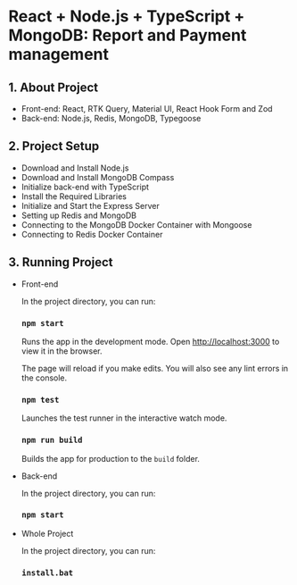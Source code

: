 # React + Node.js + TypeScript + MongoDB: Report and Payment management 

## 1. About Project

- Front-end: React, RTK Query, Material UI, React Hook Form and Zod
- Back-end: Node.js, Redis, MongoDB, Typegoose
    

## 2. Project Setup 

- Download and Install Node.js
- Download and Install MongoDB Compass
- Initialize back-end with TypeScript
- Install the Required Libraries
- Initialize and Start the Express Server
- Setting up Redis and MongoDB
- Connecting to the MongoDB Docker Container with Mongoose
- Connecting to Redis Docker Container

## 3. Running Project

- Front-end

  In the project directory, you can run:

  ### `npm start`
  
  Runs the app in the development mode.
  Open [http://localhost:3000](http://localhost:3000) to view it in the browser.
  
  The page will reload if you make edits.
  You will also see any lint errors in the console.

  ### `npm test`

  Launches the test runner in the interactive watch mode.

  ### `npm run build`

  Builds the app for production to the `build` folder.

- Back-end

  In the project directory, you can run:

  ### `npm start`

- Whole Project
  
  In the project directory, you can run:

  ### `install.bat`





